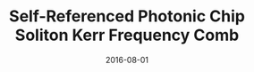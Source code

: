 ---
title: "Self-Referenced Photonic Chip Soliton Kerr Frequency Comb"
collection: publications
category: manuscripts
permalink: /publication/2016-08-01-Self-Referenced-Photonic-Chip-Soliton-Kerr-Frequency-Comb
date: 2016-08-01
venue: '<i>Light: Science &amp; Applications</i>'
paperurl: 'http://dx.doi.org/10.1038/lsa.2016.202'
citation: ' Victor Brasch,  Erwan Lucas,  John Jost,  Michael Geiselmann,  Tobias Kippenberg, <strong> Self-Referenced Photonic Chip Soliton Kerr Frequency Comb.</strong>  <i>Light: Science &amp;amp; Applications</i>, 2016.'
---